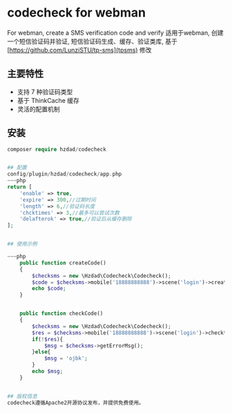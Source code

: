 # codecheck for webman
For webman, create a SMS verification code and verify
适用于webman, 创建一个短信验证码并验证, 短信验证码生成、缓存、验证类库, 基于 [https://github.com/LunziSTU/tp-sms](tpsms) 修改

## 主要特性
* 支持 7 种验证码类型
* 基于 ThinkCache 缓存
* 灵活的配置机制

## 安装
~~~php
composer require hzdad/codecheck


## 配置
config/plugin/hzdad/codecheck/app.php
~~~php
return [
    'enable' => true,
    'expire' => 300,//过期时间
    'length' => 6,//验证码长度
    'chcktimes' => 3,//最多可以尝试次数
    'delafterok' => true,//验证后从缓存删除
];


## 使用示例

~~~php
    public function createCode()
    {
        $checksms = new \Hzdad\Codecheck\Codecheck();
        $code = $checksms->mobile('18888888888')->scene('login')->create();
        echo $code;
    }


    public function checkCode()
    {
        $checksms = new \Hzdad\Codecheck\Codecheck();
        $res = $checksms->mobile('18888888888')->scene('login')->checktimes(3)->delafterok(false)->code('594093')->check();
        if(!$res){
            $msg = $checksms->getErrorMsg();
        }else{
            $msg = 'ojbk';
        }
        echo $msg;
    }


## 版权信息
codecheck遵循Apache2开源协议发布，并提供免费使用。
